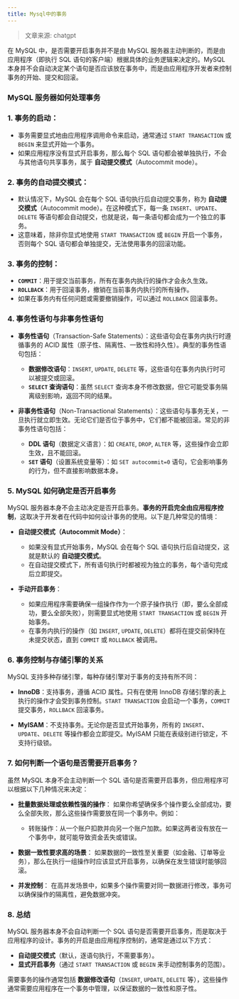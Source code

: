 ```yaml
---
title: Mysql中的事务
---
```

> 文章来源: chatgpt

在 MySQL 中，是否需要开启事务并不是由 MySQL 服务器主动判断的，而是由应用程序（即执行 SQL 语句的客户端）根据具体的业务逻辑来决定的。MySQL 本身并不会自动决定某个语句是否应该放在事务中，而是由应用程序开发者来控制事务的开始、提交和回滚。

### MySQL 服务器如何处理事务

### 1. **事务的启动：**
   - 事务需要显式地由应用程序调用命令来启动，通常通过 `START TRANSACTION` 或 `BEGIN` 来显式开始一个事务。
   - 如果应用程序没有显式开启事务，那么每个 SQL 语句都会被单独执行，不会与其他语句共享事务，属于 **自动提交模式**（Autocommit mode）。

### 2. **事务的自动提交模式：**
   - 默认情况下，MySQL 会在每个 SQL 语句执行后自动提交事务，称为 **自动提交模式**（Autocommit mode）。在这种模式下，每一条 `INSERT`、`UPDATE`、`DELETE` 等语句都会自动提交，也就是说，每一条语句都会成为一个独立的事务。
   - 这意味着，除非你显式地使用 `START TRANSACTION` 或 `BEGIN` 开启一个事务，否则每个 SQL 语句都会单独提交，无法使用事务的回滚功能。

### 3. **事务的控制：**
   - **`COMMIT`**：用于提交当前事务，所有在事务内执行的操作才会永久生效。
   - **`ROLLBACK`**：用于回滚事务，撤销在当前事务内执行的所有操作。
   - 如果在事务内有任何问题或需要撤销操作，可以通过 `ROLLBACK` 回滚事务。

### 4. **事务性语句与非事务性语句**

- **事务性语句**（Transaction-Safe Statements）：这些语句会在事务内执行时遵循事务的 ACID 属性（原子性、隔离性、一致性和持久性）。典型的事务性语句包括：
  - **数据修改语句**：`INSERT`, `UPDATE`, `DELETE` 等，这些语句在事务内执行时可以被提交或回滚。
  - **`SELECT` 查询语句**：虽然 `SELECT` 查询本身不修改数据，但它可能受事务隔离级别影响，返回不同的结果。

- **非事务性语句**（Non-Transactional Statements）：这些语句与事务无关，一旦执行就立即生效。无论它们是否位于事务中，它们都不能被回滚。常见的非事务性语句包括：
  - **DDL 语句**（数据定义语言）：如 `CREATE`, `DROP`, `ALTER` 等，这些操作会立即生效，且不能回滚。
  - **`SET` 语句**（设置系统变量等）：如 `SET autocommit=0` 语句，它会影响事务的行为，但不直接影响数据本身。

### 5. **MySQL 如何确定是否开启事务**

MySQL 服务器本身不会主动决定是否开启事务。**事务的开启完全由应用程序控制**，这取决于开发者在代码中如何设计事务的使用。以下是几种常见的情境：

- **自动提交模式（Autocommit Mode）**：
  - 如果没有显式开始事务，MySQL 会在每个 SQL 语句执行后自动提交，这就是默认的 **自动提交模式**。
  - 在自动提交模式下，所有语句执行时都被视为独立的事务，每个语句完成后立即提交。

- **手动开启事务**：
  - 如果应用程序需要确保一组操作作为一个原子操作执行（即，要么全部成功，要么全部失败），则需要显式地使用 `START TRANSACTION` 或 `BEGIN` 开始事务。
  - 在事务内执行的操作（如 `INSERT`, `UPDATE`, `DELETE`）都将在提交前保持在未提交状态，直到 `COMMIT` 或 `ROLLBACK` 被调用。

### 6. **事务控制与存储引擎的关系**

MySQL 支持多种存储引擎，每种存储引擎对于事务的支持有所不同：

- **InnoDB**：支持事务，遵循 ACID 属性。只有在使用 InnoDB 存储引擎的表上执行的操作才会受到事务控制。`START TRANSACTION` 会启动一个事务，`COMMIT` 提交事务，`ROLLBACK` 回滚事务。
  
- **MyISAM**：不支持事务。无论你是否显式开始事务，所有的 `INSERT`、`UPDATE`、`DELETE` 等操作都会立即提交。MyISAM 只能在表级别进行锁定，不支持行级锁。

### 7. **如何判断一个语句是否需要开启事务？**

虽然 MySQL 本身不会主动判断一个 SQL 语句是否需要开启事务，但应用程序可以根据以下几种情况来决定：

- **批量数据处理或依赖性强的操作**：
  如果你希望确保多个操作要么全部成功，要么全部失败，那么这些操作需要放在同一个事务中。例如：
  - 转账操作：从一个账户扣款并向另一个账户加款。如果这两者没有放在一个事务中，就可能导致资金丢失或错误。
  
- **数据一致性要求高的场景**：
  如果数据的一致性至关重要（如金融、订单等业务），那么在执行一组操作时应该显式开启事务，以确保在发生错误时能够回滚。

- **并发控制**：
  在高并发场景中，如果多个操作需要对同一数据进行修改，事务可以确保操作的隔离性，避免数据冲突。

### 8. **总结**

MySQL 服务器本身不会自动判断一个 SQL 语句是否需要开启事务，而是取决于应用程序的设计。事务的开启是由应用程序控制的，通常是通过以下方式：
- **自动提交模式**（默认，逐语句执行，不需要事务）。
- **显式开启事务**（通过 `START TRANSACTION` 或 `BEGIN` 来手动控制事务的范围）。
  
需要事务的操作通常包括 **数据修改语句**（`INSERT`, `UPDATE`, `DELETE` 等），这些操作通常需要应用程序在一个事务中管理，以保证数据的一致性和原子性。
